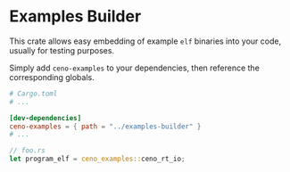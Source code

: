 # Examples Builder

This crate allows easy embedding of example `elf` binaries into your code, usually for testing purposes.

Simply add `ceno-examples` to your dependencies, then reference the corresponding globals.

```toml
# Cargo.toml
# ...

[dev-dependencies]
ceno-examples = { path = "../examples-builder" }
# ...
```

```rust
// foo.rs
let program_elf = ceno_examples::ceno_rt_io;
```
